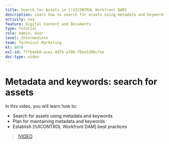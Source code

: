 ```yaml
---
title: Search for Assets in [!UICONTROL Workfront DAM]
description: Learn how to search for assets using metadata and keywords, plan for maintaining metadata and keywords, and establish [!UICONTROL Workfront DAM] best practices.
activity: use
feature: Digital Content and Documents
type: Tutorial
role: Admin, User
level: Intermediate
team: Technical Marketing
kt: 8976
exl-id: fffb4ab8-acec-4d7b-a786-f6be538bc7ee
doc-type: video
---
```

# Metadata and keywords: search for assets

In this video, you will learn how to:

* Search for assets using metadata and keywords
* Plan for maintaining metadata and keywords
* Establish [!UICONTROL Workfront DAM] best practices

>[!VIDEO](https://video.tv.adobe.com/v/335239/?quality=12)
